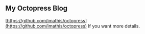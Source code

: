 ## My Octopress Blog

[https://github.com/imathis/octopress](https://github.com/imathis/octopress) If you want more details.
